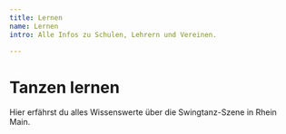```yaml
---
title: Lernen
name: Lernen
intro: Alle Infos zu Schulen, Lehrern und Vereinen.

---
```

# Tanzen lernen

Hier erfährst du alles Wissenswerte über die Swingtanz-Szene in Rhein Main.